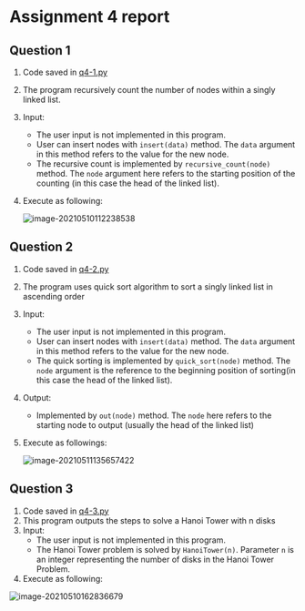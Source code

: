 # Assignment 4 report

## Question 1

1. Code saved in [q4-1.py](q4-1.py)

2. The program recursively count the number of nodes within a singly linked list.

3. Input:

   - The user input is not implemented in this program.
   - User can insert nodes with `insert(data)` method. The `data` argument in this method refers to the value for the new node.
   - The recursive count is implemented by `recursive_count(node)` method. The `node` argument here refers to the starting position of the counting (in this case the head of the linked list).

4. Execute as following:

   ![image-20210510112238538](C:\Users\ObserveX\AppData\Roaming\Typora\typora-user-images\image-20210510112238538.png)

## Question 2

1. Code saved in [q4-2.py](q4-2.py)

2. The program  uses quick sort algorithm to sort a singly linked list in ascending order

3. Input:

   - The user input is not implemented in this program.
   - User can insert nodes with `insert(data)` method. The `data` argument in this method refers to the value for the new node.
   - The quick sorting is implemented by `quick_sort(node)` method. The `node` argument is the reference to the beginning position of sorting(in this case the head of the linked list).

4. Output:

   - Implemented by `out(node)` method. The `node` here refers to the starting node to output (usually the head of the linked list)

5. Execute as followings:

   ![image-20210511135657422](C:\Users\ObserveX\AppData\Roaming\Typora\typora-user-images\image-20210511135657422.png)

## Question 3

1. Code saved in [q4-3.py](q4-3.py)
2. This program outputs the steps to solve a Hanoi Tower with n disks
3. Input:
   - The user input is not implemented in this program.
   - The Hanoi Tower problem is solved by `HanoiTower(n)`. Parameter `n` is an integer representing the number of disks in the Hanoi Tower Problem.
4. Execute as following:

![image-20210510162836679](C:\Users\ObserveX\AppData\Roaming\Typora\typora-user-images\image-20210510162836679.png)

